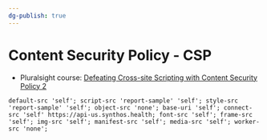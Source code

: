 ```yaml
---
dg-publish: true
---
```

# Content Security Policy - CSP

- Pluralsight course: [Defeating Cross-site Scripting with Content Security Policy 2](library/courses/defeating-cross-site-scripting-content-security-policy/table-of-contents)


```
default-src 'self'; script-src 'report-sample' 'self'; style-src 'report-sample' 'self'; object-src 'none'; base-uri 'self'; connect-src 'self' https://api-us.synthos.health; font-src 'self'; frame-src 'self'; img-src 'self'; manifest-src 'self'; media-src 'self'; worker-src 'none';
```